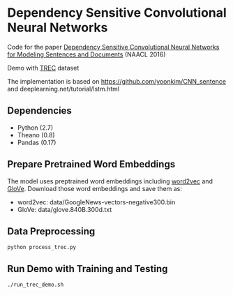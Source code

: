# Dependency Sensitive Convolutional Neural Networks
Code for the paper [Dependency Sensitive Convolutional Neural Networks for Modeling Sentences and Documents](https://arxiv.org/abs/1611.02361) (NAACL 2016)

Demo with [TREC](http://cogcomp.cs.illinois.edu/Data/QA/QC) dataset

The implementation is based on https://github.com/yoonkim/CNN_sentence and deeplearning.net/tutorial/lstm.html

## Dependencies
- Python (2.7)
- Theano (0.8)
- Pandas (0.17)

## Prepare Pretrained Word Embeddings

The model uses preptrained word embeddings including [word2vec](https://code.google.com/archive/p/word2vec/) and [GloVe](http://nlp.stanford.edu/data/glove.840B.300d.zip).
Download those word embeddings and save them as:

- word2vec: data/GoogleNews-vectors-negative300.bin
- GloVe:    data/glove.840B.300d.txt

## Data Preprocessing

```
python process_trec.py
```

## Run Demo with Training and Testing

```
./run_trec_demo.sh 
```


